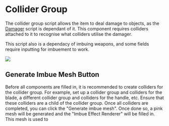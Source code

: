 # Collider Group

The collider group script allows the item to deal damage to objects, as the [Damager](https://github.com/KospY/BasSDK/edit/gh-pages/Components/ThunderRoad/Damager.md) script is dependant of it. This component requires colliders attached to it to recognise what colliders utilise the damager.

This script also is a dependacy of imbuing weapons, and some fields require inputting for imbuement to work.

![](https://imgur.com/fRt0N4i)

## Generate Imbue Mesh Button

Before all components are filled in, it is recommended to create colliders for the collider group. For example, set up a collider group and colliders for the blade, a different collider group and colliders for the handle, etc. Ensure that these colliders are a child of the collider group.
Once all colliders are completed, you can click the "Generate imbue mesh". Once done so, a pink mesh will be generated and the "Imbue Effect Renderer" will be filled in. This mesh is used to 
